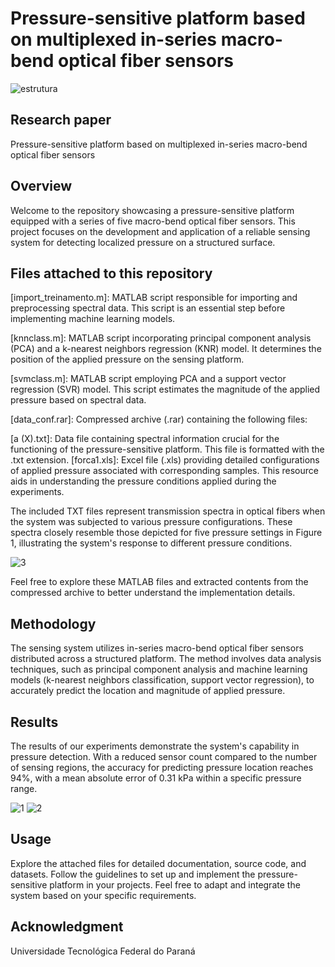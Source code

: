 # Pressure-sensitive platform based on multiplexed in-series macro-bend optical fiber sensors

![estrutura](https://github.com/crvlh/Pressure-sensitive-platform-optical-fiber-sensors/assets/120674953/f32777f4-40c8-4e04-b9ed-4d017bc50b2f)

## Research paper 
Pressure-sensitive platform based on multiplexed in-series macro-bend optical fiber sensors

## Overview
Welcome to the repository showcasing a pressure-sensitive platform equipped with a series of five macro-bend optical fiber sensors. This project focuses on the development and application of a reliable sensing system for detecting localized pressure on a structured surface.

## Files attached to this repository

[import_treinamento.m]: MATLAB script responsible for importing and preprocessing spectral data. This script is an essential step before implementing machine learning models.

[knnclass.m]: MATLAB script incorporating principal component analysis (PCA) and a k-nearest neighbors regression (KNR) model. It determines the position of the applied pressure on the sensing platform.

[svmclass.m]: MATLAB script employing PCA and a support vector regression (SVR) model. This script estimates the magnitude of the applied pressure based on spectral data.

[data_conf.rar]: Compressed archive (.rar) containing the following files:

[a (X).txt]: Data file containing spectral information crucial for the functioning of the pressure-sensitive platform. This file is formatted with the .txt extension.
[forca1.xls]: Excel file (.xls) providing detailed configurations of applied pressure associated with corresponding samples. This resource aids in understanding the pressure conditions applied during the experiments.

The included TXT files represent transmission spectra in optical fibers when the system was subjected to various pressure configurations. These spectra closely resemble those depicted for five pressure settings in Figure 1, illustrating the system's response to different pressure conditions.

![3](https://github.com/crvlh/Pressure-sensitive-platform-optical-fiber-sensors/assets/120674953/04d594c5-8385-472b-9d1f-f47b85d4bd12)

Feel free to explore these MATLAB files and extracted contents from the compressed archive to better understand the implementation details. 

## Methodology

The sensing system utilizes in-series macro-bend optical fiber sensors distributed across a structured platform. The method involves data analysis techniques, such as principal component analysis and machine learning models (k-nearest neighbors classification, support vector regression), to accurately predict the location and magnitude of applied pressure.

## Results
The results of our experiments demonstrate the system's capability in pressure detection. With a reduced sensor count compared to the number of sensing regions, the accuracy for predicting pressure location reaches 94%, with a mean absolute error of 0.31 kPa within a specific pressure range.

![1](https://github.com/crvlh/Pressure-sensitive-platform-optical-fiber-sensors/assets/120674953/a1de7fe0-3afd-46b8-85e1-c959b6c076d0)
![2](https://github.com/crvlh/Pressure-sensitive-platform-optical-fiber-sensors/assets/120674953/c2ee8849-e94e-47dd-8e9a-3bde2f257189)


## Usage
Explore the attached files for detailed documentation, source code, and datasets. Follow the guidelines to set up and implement the pressure-sensitive platform in your projects. Feel free to adapt and integrate the system based on your specific requirements.

## Acknowledgment
Universidade Tecnológica Federal do Paraná
